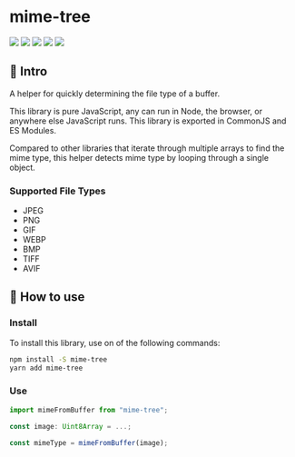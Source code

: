# mime-tree

![](https://badgen.net/npm/v/mime-tree)
![](https://badgen.net/npm/license/mime-tree)
![](https://badgen.net/npm/types/mime-tree)
![](https://badgen.net/bundlephobia/min/mime-tree)
![](https://badgen.net/npm/dt/mime-tree)

## 👋 Intro

A helper for quickly determining the file type of a buffer.

This library is pure JavaScript, any can run in Node, the browser, or anywhere else JavaScript runs.
This library is exported in CommonJS and ES Modules.

Compared to other libraries that iterate through multiple arrays to find the mime type,
this helper detects mime type by looping through a single object.

### Supported File Types

* JPEG
* PNG
* GIF
* WEBP
* BMP
* TIFF
* AVIF

## 🚀 How to use

### Install

To install this library, use on of the following commands:
```bash
npm install -S mime-tree
yarn add mime-tree
```

### Use

```typescript
import mimeFromBuffer from "mime-tree";

const image: Uint8Array = ...;

const mimeType = mimeFromBuffer(image);
```
